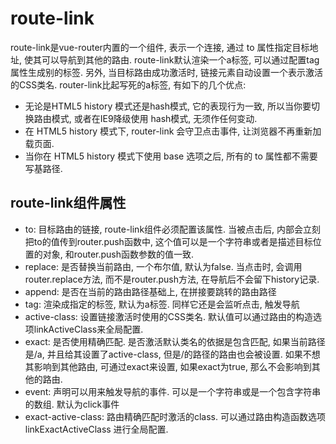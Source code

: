 # route-link

route-link是vue-router内置的一个组件, 表示一个连接, 通过 to 属性指定目标地址, 使其可以导航到其他的路由. route-link默认渲染一个a标签, 可以通过配置tag属性生成别的标签. 另外, 当目标路由成功激活时, 链接元素自动设置一个表示激活的CSS类名. router-link比起写死的a标签, 有如下的几个优点: 
 * 无论是HTML5 history 模式还是hash模式, 它的表现行为一致, 所以当你要切换路由模式, 或者在IE9降级使用 hash模式, 无须作任何变动. 
 * 在 HTML5 history 模式下, router-link 会守卫点击事件, 让浏览器不再重新加载页面. 
 * 当你在 HTML5 history 模式下使用 base 选项之后, 所有的 to 属性都不需要写基路径. 

## route-link组件属性

* to: 目标路由的链接, route-link组件必须配置该属性. 当被点击后, 内部会立刻把to的值传到router.push函数中, 这个值可以是一个字符串或者是描述目标位置的对象, 和router.push函数参数的值一致.
* replace: 是否替换当前路由, 一个布尔值, 默认为false. 当点击时, 会调用router.replace方法, 而不是router.push方法, 在导航后不会留下history记录.
* append: 是否在当前的路由路径基础上, 在拼接要跳转的路由路径
* tag: 渲染成指定的标签, 默认为a标签. 同样它还是会监听点击, 触发导航
* active-class: 设置链接激活时使用的CSS类名. 默认值可以通过路由的构造选项linkActiveClass来全局配置. 
* exact: 是否使用精确匹配. 是否激活默认类名的依据是包含匹配, 如果当前路径是/a, 并且给其设置了active-class, 但是/的路径的路由也会被设置. 如果不想其影响到其他路由, 可通过exact来设置, 如果exact为true, 那么不会影响到其他的路由. 
* event: 声明可以用来触发导航的事件. 可以是一个字符串或是一个包含字符串的数组. 默认为click事件
* exact-active-class: 路由精确匹配时激活的class. 可以通过路由构造函数选项linkExactActiveClass 进行全局配置.